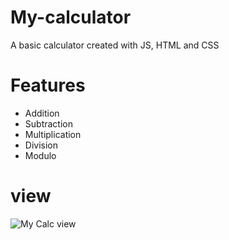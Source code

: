 # My-calculator
A basic calculator created with JS, HTML and CSS

# Features
* Addition
* Subtraction
* Multiplication
* Division
* Modulo

 # view 
![My Calc view](https://github.com/user-attachments/assets/fe00d295-20b7-4901-b9e6-dfbed130e827)

